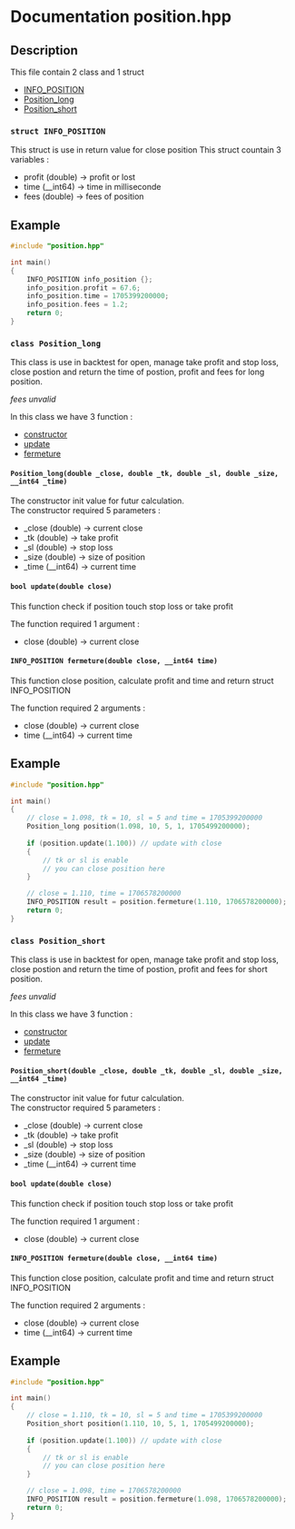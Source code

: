 # Documentation position.hpp

## Description
This file contain 2 class and 1 struct
- [INFO_POSITION](#INFO_POSITION)
- [Position_long](#Position_long)
- [Position_short](#Position_short)


<a id="INFO_POSITION"></a>
### `struct INFO_POSITION`
This struct is use in return value for close position
This struct countain 3 variables : 
- profit (double) &#8594; profit or lost
- time (__int64) &#8594; time in milliseconde
- fees (double) &#8594; fees of position

## Example

```cpp
#include "position.hpp"

int main()
{
    INFO_POSITION info_position {};
    info_position.profit = 67.6;
    info_position.time = 1705399200000;
    info_position.fees = 1.2;
    return 0;
}
```

<a id="Position_long"></a>
### `class Position_long`
This class is use in backtest for open, manage take profit and stop loss, close postion and return the time of postion, profit and fees for long position.

*fees unvalid*

In this class we have 3 function :
- [constructor](#constructor_long)
- [update](#update_long)
- [fermeture](#fermeture_long)

<a id="constructor_long"></a>
#### `Position_long(double _close, double _tk, double _sl, double _size, __int64 _time)`
The constructor init value for futur calculation.\
The constructor required 5 parameters : 
- _close (double) &#8594; current close
- _tk (double) &#8594; take profit
- _sl (double) &#8594; stop loss
- _size (double) &#8594; size of position
- _time (__int64) &#8594; current time

<a id="update_long"></a>
#### `bool update(double close)`
This function check if position touch stop loss or take profit

The function required 1 argument : 
- close (double) &#8594; current close

<a id="fermeture_long"></a>
#### `INFO_POSITION fermeture(double close, __int64 time)`
This function close position, calculate profit and time and return struct INFO_POSITION

The function required 2 arguments : 
- close (double) &#8594; current close
- time (__int64) &#8594; current time


## Example

```cpp
#include "position.hpp"

int main()
{
    // close = 1.098, tk = 10, sl = 5 and time = 1705399200000
    Position_long position(1.098, 10, 5, 1, 1705499200000);
    
    if (position.update(1.100)) // update with close
    {
        // tk or sl is enable
        // you can close position here
    }

    // close = 1.110, time = 1706578200000
    INFO_POSITION result = position.fermeture(1.110, 1706578200000);
    return 0;
}
```


<a id="Position_short"></a>
### `class Position_short`
This class is use in backtest for open, manage take profit and stop loss, close postion and return the time of postion, profit and fees for short position.

*fees unvalid*

In this class we have 3 function :
- [constructor](#constructor_short)
- [update](#update_short)
- [fermeture](#fermeture_short)

<a id="constructor_short"></a>
#### `Position_short(double _close, double _tk, double _sl, double _size, __int64 _time)`
The constructor init value for futur calculation.\
The constructor required 5 parameters : 
- _close (double) &#8594; current close
- _tk (double) &#8594; take profit
- _sl (double) &#8594; stop loss
- _size (double) &#8594; size of position
- _time (__int64) &#8594; current time

<a id="update_short"></a>
#### `bool update(double close)`
This function check if position touch stop loss or take profit

The function required 1 argument : 
- close (double) &#8594; current close

<a id="fermeture_short"></a>
#### `INFO_POSITION fermeture(double close, __int64 time)`
This function close position, calculate profit and time and return struct INFO_POSITION

The function required 2 arguments : 
- close (double) &#8594; current close
- time (__int64) &#8594; current time


## Example

```cpp
#include "position.hpp"

int main()
{
    // close = 1.110, tk = 10, sl = 5 and time = 1705399200000
    Position_short position(1.110, 10, 5, 1, 1705499200000);
    
    if (position.update(1.100)) // update with close
    {
        // tk or sl is enable
        // you can close position here
    }

    // close = 1.098, time = 1706578200000
    INFO_POSITION result = position.fermeture(1.098, 1706578200000);
    return 0;
}
```